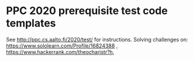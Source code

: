 PPC 2020 prerequisite test code templates
=========================================
See http://ppc.cs.aalto.fi/2020/test/ for instructions.
Solving challenges on: https://www.sololearn.com/Profile/16824388 , https://www.hackerrank.com/theocharistr?h,
